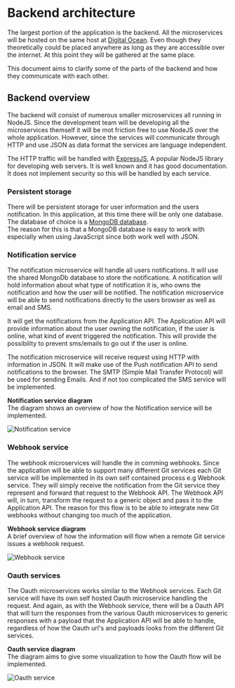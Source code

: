 # Backend architecture
The largest portion of the application is the backend. All the microservices will be hosted on the same host at [Digital Ocean](https://digitalocean.com). Even though they theoretically could be placed anywhere as long as they are accessible over the internet. At this point they will be gathered at the same place.

This document aims to clarify some of the parts of the backend and how they communicate with each other.

## Backend overview
The backend will consist of numerous smaller microservices all running in NodeJS. Since the development team will be developing all the microservices themself it will be mot friction free to use NodeJS over the whole application. However, since the services will communicate through HTTP and use JSON as data format the services are language independent.

The HTTP traffic will be handled with [ExpressJS](https://expressjs.com/), A popular NodeJS library for developing web servers. It is well known and it has good documentation. It does not implement security so this will be handled by each service.

### Persistent storage
There will be persistent storage for user information and the users notification. In this application, at this time there will be only one database. The database of choice is a [MongoDB database](https://www.mongodb.com/what-is-mongodb).  
The reason for this is that a MongoDB database is easy to work with especially when using JavaScript since both work well with JSON.

### Notification service
The notification microservice will handle all users notifications. It will use the shared MongoDb database to store the notifications. A notification will hold information about what type of notification it is, who owns the notification and how the user will be notified. The notification microservice will be able to send notifications directly to the users browser as well as email and SMS.

It will get the notifications from the Application API. The Application API will provide information about the user owning the notification, if the user is online, what kind of event triggered the notification. This will provide the possibility to prevent sms/emails to go out if the user is online.

The notification microservice will receive request using HTTP with information in JSON. It will make use of the Push notification API to send notifications to the browser. The SMTP (Simple Mail Transfer Protocol) will be used for sending Emails. And if not too complicated the SMS service will be implemented.  

**Notification service diagram**  
The diagram shows an overview of how the Notification service will be implemented.

![Notification service](https://gitlab.lnu.se/1dv612/student/hh222kt/assignment/-/raw/master/doc/notification-service.png "Notification service diagram")

### Webhook service
The webhook microservices will handle the in comming webhooks. Since the application  will be able to support many different Git services each Git service will be implemented in its own self contained process e.g Webhook service. They will simply receive the notification from the Git service they represent and forward that request to the Webhook API. The Webhook API will, in turn, transform the request to a generic object and pass it to the Application API. The reason for this flow is to be able to integrate new Git webhooks without changing too much of the application.  

**Webhook service diagram**  
A brief overview of how the information will flow when a remote Git service issues a webhook request.

![Webhook service](https://gitlab.lnu.se/1dv612/student/hh222kt/assignment/-/raw/master/doc/webhook.png "Webhook service diagram") 

### Oauth services
The Oauth microservices works similar to the Webhook services. Each Git service will have its own self hosted Oauth microservice handling the request. And again, as with the Webhook service, there will be a Oauth API that will turn the responses from the various Oauth microservices to generic responses with a payload that the Application API will be able to handle, regardless of how the Oauth url's and payloads looks from the different Git services.

**Oauth service diagram**  
The diagram aims to give some visualization to how the Oauth flow will be implemented.

![Oauth service](https://gitlab.lnu.se/1dv612/student/hh222kt/assignment/-/raw/master/doc/oauth-service.png "Oauth service diagram") 